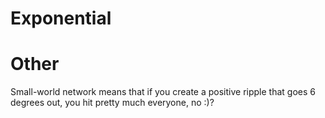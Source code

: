 # Exponential
# Other
Small-world network means that if you create a positive ripple that goes 6 degrees out, you hit pretty much everyone, no :)?
